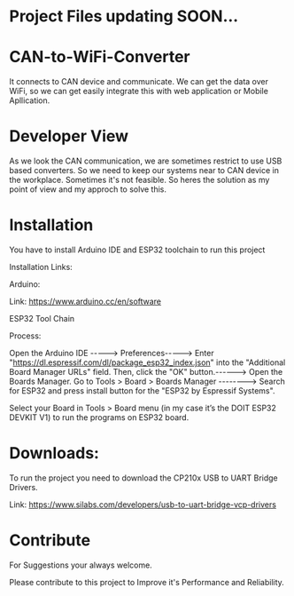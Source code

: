 # Project Files updating SOON...

# CAN-to-WiFi-Converter

It connects to CAN device and communicate. We can get the data over WiFi, so we can get easily integrate this with web application or Mobile Apllication.

# Developer View

As we look the CAN communication, we are sometimes restrict to use USB based converters. So we need to keep our systems near to CAN device in the workplace. Sometimes it's not feasible. So heres the solution as my point of view and my approch to solve this.

# Installation

You have to install Arduino IDE and ESP32 toolchain to run this project

Installation Links:

Arduino:

Link: https://www.arduino.cc/en/software

ESP32 Tool Chain

Process:

Open the Arduino IDE -----> Preferences-----> Enter "https://dl.espressif.com/dl/package_esp32_index.json" into the "Additional Board Manager URLs" field. Then, click the "OK" button.------> Open the Boards Manager. Go to Tools > Board > Boards Manager --------> Search for ESP32 and press install button for the "ESP32 by Espressif Systems".

Select your Board in Tools > Board menu (in my case it’s the DOIT ESP32 DEVKIT V1) to run the programs on ESP32 board.

# Downloads:

To run the project you need to download the CP210x USB to UART Bridge Drivers.

Link: https://www.silabs.com/developers/usb-to-uart-bridge-vcp-drivers

# Contribute

For Suggestions your always welcome.

Please contribute to this project to Improve it's Performance and Reliability.
